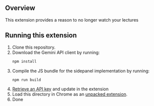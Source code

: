 ## Overview

This extension provides a reason to no longer watch your lectures

## Running this extension

1. Clone this repository.
2. Download the Gemini API client by running:
   ```sh
   npm install
   ```
3. Compile the JS bundle for the sidepanel implementation by running:
   ```sh
   npm run build
   ```
4. [Retrieve an API key](https://ai.google.dev/gemini-api/docs/api-key) and update in the extension
5. Load this directory in Chrome as an [unpacked extension](https://developer.chrome.com/docs/extensions/mv3/getstarted/development-basics/#load-unpacked).
6. Done